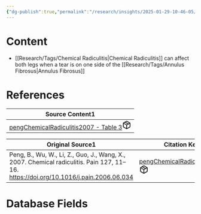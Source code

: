 ```yaml
---
{"dg-publish":true,"permalink":"/research/insights/2025-01-29-10-46-05/","updated":"2025-01-29T10:50:19-05:00"}
---
```


# Content
- [[Research/Tags/Chemical Radiculitis\|Chemical Radiculitis]] can affect both legs when a tear is on one side of the [[Research/Tags/Annulus Fibrosus\|Annulus Fibrosus]]
# References
<div><table class="dataview table-view-table"><thead class="table-view-thead"><tr class="table-view-tr-header"><th class="table-view-th"><span>Source Content</span><span class="dataview small-text">1</span></th></tr></thead><tbody class="table-view-tbody"><tr><td><span><a data-tooltip-position="top" aria-label="Research/Source Content/pengChemicalRadiculitis2007 - Table 3.md" data-href="Research/Source Content/pengChemicalRadiculitis2007 - Table 3.md" href="Research/Source Content/pengChemicalRadiculitis2007 - Table 3.md" class="internal-link" target="_blank" rel="noopener nofollow" fileclass-name="Research Links">pengChemicalRadiculitis2007 - Table 3</a><a class="metadata-menu fileclass-icon"><svg xmlns="http://www.w3.org/2000/svg" width="24" height="24" viewBox="0 0 24 24" fill="none" stroke="currentColor" stroke-width="2" stroke-linecap="round" stroke-linejoin="round" class="svg-icon lucide-package"><path d="m7.5 4.27 9 5.15"></path><path d="M21 8a2 2 0 0 0-1-1.73l-7-4a2 2 0 0 0-2 0l-7 4A2 2 0 0 0 3 8v8a2 2 0 0 0 1 1.73l7 4a2 2 0 0 0 2 0l7-4A2 2 0 0 0 21 16Z"></path><path d="m3.3 7 8.7 5 8.7-5"></path><path d="M12 22V12"></path></svg></a></span></td></tr></tbody></table></div><div><table class="dataview table-view-table"><thead class="table-view-thead"><tr class="table-view-tr-header"><th class="table-view-th"><span>Original Source</span><span class="dataview small-text">1</span></th><th class="table-view-th"><span>Citation Key</span></th></tr></thead><tbody class="table-view-tbody"><tr><td><span>Peng, B., Wu, W., Li, Z., Guo, J., Wang, X., 2007. Chemical radiculitis. Pain 127, 11–16. <a rel="noopener nofollow" class="external-link" href="https://doi.org/10.1016/j.pain.2006.06.034" target="_blank">https://doi.org/10.1016/j.pain.2006.06.034</a></span></td><td><span><a data-tooltip-position="top" aria-label="Research/Evidence Sources/pengChemicalRadiculitis2007.md" data-href="Research/Evidence Sources/pengChemicalRadiculitis2007.md" href="Research/Evidence Sources/pengChemicalRadiculitis2007.md" class="internal-link" target="_blank" rel="noopener nofollow" fileclass-name="Research Links">pengChemicalRadiculitis2007</a><a class="metadata-menu fileclass-icon"><svg xmlns="http://www.w3.org/2000/svg" width="24" height="24" viewBox="0 0 24 24" fill="none" stroke="currentColor" stroke-width="2" stroke-linecap="round" stroke-linejoin="round" class="svg-icon lucide-package"><path d="m7.5 4.27 9 5.15"></path><path d="M21 8a2 2 0 0 0-1-1.73l-7-4a2 2 0 0 0-2 0l-7 4A2 2 0 0 0 3 8v8a2 2 0 0 0 1 1.73l7 4a2 2 0 0 0 2 0l7-4A2 2 0 0 0 21 16Z"></path><path d="m3.3 7 8.7 5 8.7-5"></path><path d="M12 22V12"></path></svg></a></span></td></tr></tbody></table></div>

# Database Fields